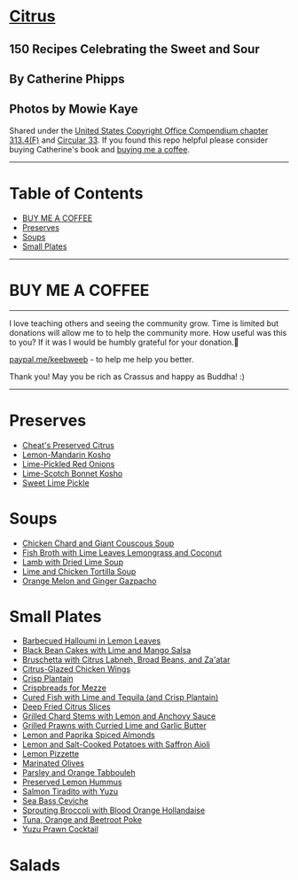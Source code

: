 # [Citrus](https://www.goodreads.com/en/book/show/31423726-citrus)

## 150 Recipes Celebrating the Sweet and Sour

## By Catherine Phipps
## Photos by Mowie Kaye

Shared under the [United States Copyright Office Compendium chapter 313.4(F)](https://www.copyright.gov/comp3/docs/compendium.pdf) and [Circular 33](https://www.copyright.gov/circs/circ33.pdf). If you found this repo helpful please consider buying Catherine's book and [buying me a coffee](#buy-me-a-coffee).

---

# Table of Contents

- [BUY ME A COFFEE](#buy-me-a-coffee)
- [Preserves](#preserves)
- [Soups](#soups)
- [Small Plates](#small-plates)
---

# BUY ME A COFFEE

---

I love teaching others and seeing the community grow. Time is limited but donations will allow me to to help the community more. How useful was this to you? If it  was I would be humbly grateful for your donation.🙏

[paypal.me/keebweeb](https://paypal.me/keebweeb) - to help me help you better.

Thank you! May you be rich as Crassus and happy as Buddha! :)

----

# Preserves
* [Cheat's Preserved Citrus](https://github.com/EanNewton/Citrus/blob/master/Preserves/Cheats%20Preserved%20Citrus.md)
* [Lemon-Mandarin Kosho](https://github.com/EanNewton/Citrus/blob/master/Preserves/Lemon-Mandarin%20Kosho.md)
* [Lime-Pickled Red Onions](https://github.com/EanNewton/Citrus/blob/master/Preserves/Lime-Pickled%20Red%20Onions.md)
* [Lime-Scotch Bonnet Kosho](https://github.com/EanNewton/Citrus/blob/master/Preserves/Lime-Scotch%20Bonnet%20Kosho.md)
* [Sweet Lime Pickle](https://github.com/EanNewton/Citrus/blob/master/Preserves/Sweet%20Lime%20Pickle.md)

# Soups
* [Chicken Chard and Giant Couscous Soup](https://github.com/EanNewton/Citrus/blob/master/Soups/Chicken%20Chard%20and%20Giant%20Couscous%20Soup.md)
* [Fish Broth with Lime Leaves Lemongrass and Coconut](https://github.com/EanNewton/Citrus/blob/master/Soups/Fish%20Broth%20with%20Lime%20Leaves%20Lemongrass%20and%20Coconut.md)
* [Lamb with Dried Lime Soup](https://github.com/EanNewton/Citrus/blob/master/Soups/Lamb%20and%20Dried%20Lime%20Soup.md)
* [Lime and Chicken Tortilla Soup](https://github.com/EanNewton/Citrus/blob/master/Soups/Lime%20and%20Chicken%20Tortilla%20Soup.md)
* [Orange Melon and Ginger Gazpacho](https://github.com/EanNewton/Citrus/blob/master/Soups/Orange%20Melon%20and%20Ginger%20Gazpacho.md)

# Small Plates
* [Barbecued Halloumi in Lemon Leaves](https://github.com/EanNewton/Citrus/blob/master/Small%20Plates/Barbecued%20Halloumi%20in%20Lemon%20Leaves.md)
* [Black Bean Cakes with Lime and Mango Salsa](https://github.com/EanNewton/Citrus/blob/master/Small%20Plates/Black%20Bean%20Cakes%20with%20Lime%20and%20Mango%20Salsa.md)
* [Bruschetta with Citrus Labneh, Broad Beans, and Za'atar](https://github.com/EanNewton/Citrus/blob/master/Small%20Plates/Bruschetta%20with%20Citrus%20Labneh%2C%20Broad%20Beans%2C%20and%20Za'atar.md)
* [Citrus-Glazed Chicken Wings](https://github.com/EanNewton/Citrus/blob/master/Small%20Plates/Citrus-Glazed%20Chicken%20Wings.md)
* [Crisp Plantain](https://github.com/EanNewton/Citrus/blob/master/Small%20Plates/Crisp%20Plantain.md)
* [Crispbreads for Mezze](https://github.com/EanNewton/Citrus/blob/master/Small%20Plates/Crispbreads%20for%20Mezze.md)
* [Cured Fish with Lime and Tequila (and Crisp Plantain)](https://github.com/EanNewton/Citrus/blob/master/Small%20Plates/Cured%20Fish%20with%20Lime%20and%20Tequila%20(and%20Crisp%20Plantain).md)
* [Deep Fried Citrus Slices](https://github.com/EanNewton/Citrus/blob/master/Small%20Plates/Deep%20Fried%20Citrus%20Slices.md)
* [Grilled Chard Stems with Lemon and Anchovy Sauce](https://github.com/EanNewton/Citrus/blob/master/Small%20Plates/Grilled%20Chard%20Stems%20with%20Lemon%20and%20Anchovy%20Sauce.md)
* [Grilled Prawns with Curried Lime and Garlic Butter](https://github.com/EanNewton/Citrus/blob/master/Small%20Plates/Grilled%20Prawns%20with%20Curried%20Lime%20and%20Garlic%20Butter.md)
* [Lemon and Paprika Spiced Almonds](https://github.com/EanNewton/Citrus/blob/master/Small%20Plates/Lemon%20Pizzette.md)
* [Lemon and Salt-Cooked Potatoes with Saffron Aioli](https://github.com/EanNewton/Citrus/blob/master/Small%20Plates/Lemon%20and%20Salt-Cooked%20Potatoes%20with%20Saffron%20Aoli.md)
* [Lemon Pizzette](https://github.com/EanNewton/Citrus/blob/master/Small%20Plates/Lemon%20Pizzette.md)
* [Marinated Olives](https://github.com/EanNewton/Citrus/blob/master/Small%20Plates/Marinated%20Olives.md)
* [Parsley and Orange Tabbouleh](https://github.com/EanNewton/Citrus/blob/master/Small%20Plates/Parsley%20and%20Orange%20Tabbouleh.md)
* [Preserved Lemon Hummus](https://github.com/EanNewton/Citrus/blob/master/Small%20Plates/Preserved%20Lemon%20Hummus.md)
* [Salmon Tiradito with Yuzu](https://github.com/EanNewton/Citrus/blob/master/Small%20Plates/Salmon%20Tiradito%20with%20Yuzu.md)
* [Sea Bass Ceviche](https://github.com/EanNewton/Citrus/blob/master/Small%20Plates/Sea%20Bass%20Ceviche.md)
* [Sprouting Broccoli with Blood Orange Hollandaise](https://github.com/EanNewton/Citrus/blob/master/Small%20Plates/Sprouting%20Broccoli%20with%20Blood%20Orange%20Hollandaise.md)
* [Tuna, Orange and Beetroot Poke](https://github.com/EanNewton/Citrus/blob/master/Small%20Plates/Tuna%2C%20Orange%20and%20Beetroot%20Poke.md)
* [Yuzu Prawn Cocktail](https://github.com/EanNewton/Citrus/blob/master/Small%20Plates/Yuzu%20Prawn%20Cocktail.md)

# Salads